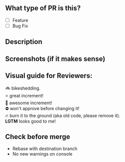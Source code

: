## What type of PR is this?

-   [ ] Feature
-   [ ] Bug Fix

## Description

## Screenshots (if it makes sense)

## Visual guide for Reviewers:

:bike: bikeshedding.  
:star: great increment!  
:star2: awesome increment!  
:no_entry: won't approve before changing it!  
:fire: burn it to the ground (aka old code, please remove it).  
**LGTM** looks good to me!

## Check before merge

*   Rebase with destination branch
*   No new warnings on console
